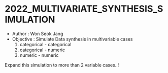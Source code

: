 # 2022_MULTIVARIATE_SYNTHESIS_SIMULATION
- Author : Won Seok Jang
- Objective : Simulate Data synthesis in multivariable cases
    1. categorical - categorical
    2. categorical - numeric
    3. numeric - numeric


Expand this simulation to more than 2 variable cases..!

